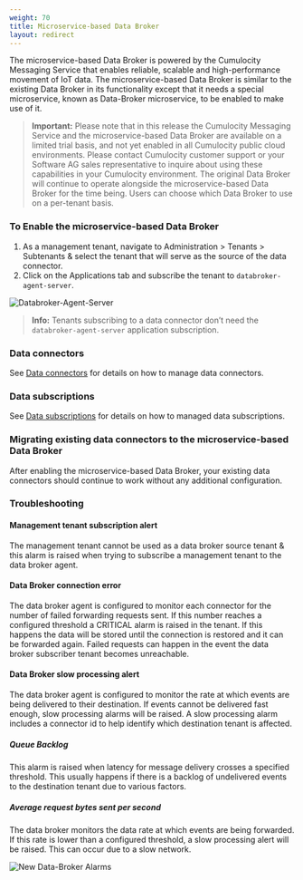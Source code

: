 ```yaml
---
weight: 70
title: Microservice-based Data Broker
layout: redirect
---
```


The microservice-based Data Broker is powered by the Cumulocity Messaging Service that enables reliable, scalable and high-performance movement of IoT data. The microservice-based Data Broker is similar to the existing Data Broker in its functionality except that it needs a special microservice, known as Data-Broker microservice, to be enabled to make use of it.

> **Important:** Please note that in this release the Cumulocity Messaging Service and the microservice-based Data Broker are available on a limited trial basis, and not yet enabled in all Cumulocity public cloud environments. Please contact Cumulocity customer support or your Software AG sales representative to inquire about using these capabilities in your Cumulocity environment. The original Data Broker will continue to operate alongside the microservice-based Data Broker for the time being. Users can choose which Data Broker to use on a per-tenant basis.

### <a name="enabling-ms-data-broker"></a> To Enable the microservice-based Data Broker

1. As a management tenant, navigate to Administration > Tenants > Subtenants & select the tenant that will serve as the source of the data connector.
2. Click on the Applications tab and subscribe the tenant to `databroker-agent-server`.

![Databroker-Agent-Server](/images/users-guide/enterprise-tenant/et-new-data-broker-agent.png)

> **Info:** Tenants subscribing to a data connector don’t need the `databroker-agent-server` application subscription.

### <a name="ms-data-broker-connectors"></a> Data connectors

See [Data connectors](#data-broker-connectors) for details on how to manage data connectors.

### <a name="ms-data-broker-subscriptions"></a> Data subscriptions
 
See [Data subscriptions](#data-broker-subscriptions) for details on how to managed data subscriptions.

### <a name="migrating-data-broker-connectors-to-ms-data-broker"></a> Migrating existing data connectors to the microservice-based Data Broker

After enabling the microservice-based Data Broker, your existing data connectors should continue to work without any additional configuration.

### <a name="troubleshooting-ms-data-broker"></a> Troubleshooting

#### Management tenant subscription alert

The management tenant cannot be used as a data broker source tenant & this alarm is raised when trying to subscribe a management tenant to the data broker agent.

#### Data Broker connection error

The data broker agent is configured to monitor each connector for the number of failed forwarding requests sent. If this number reaches a configured threshold a CRITICAL alarm is raised in the tenant. 
If this happens the data will be stored until the connection is restored and it can be forwarded again.
Failed requests can happen in the event the data broker subscriber tenant becomes unreachable.

#### Data Broker slow processing alert

The data broker agent is configured to monitor the rate at which events are being delivered to their destination. If events cannot be delivered fast enough, slow processing alarms will be raised. A slow processing alarm includes a connector id to help identify which destination tenant is affected.

##### Queue Backlog 

This alarm is raised when latency for message delivery crosses a specified threshold. This usually happens if there is a backlog of undelivered events to the destination tenant due to various factors.
 
##### Average request bytes sent per second 

The data broker monitors the data rate at which events are being forwarded. If this rate is lower than a configured threshold, a slow processing alert will be raised. This can occur due to a slow network.

![New Data-Broker Alarms](/images/users-guide/enterprise-tenant/et-new-data-broker-alarms.png)


